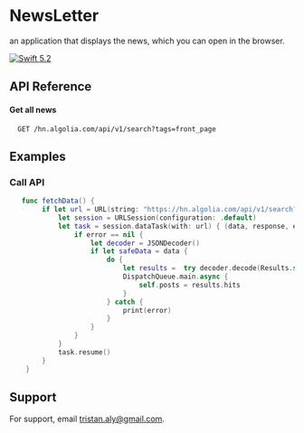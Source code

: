 # NewsLetter

an application that displays the news, which you can open in the browser.

[![Swift 5.2](https://img.shields.io/badge/Swift-5.2-orange.svg?style=flat)](https://swift.org/)

## API Reference

#### Get all news

```http
  GET /hn.algolia.com/api/v1/search?tags=front_page
```
## Examples

### Call API
``` Swift
   func fetchData() {
        if let url = URL(string: "https://hn.algolia.com/api/v1/search?tags=front_page") {
            let session = URLSession(configuration: .default)
            let task = session.dataTask(with: url) { (data, response, error) in
                if error == nil {
                    let decoder = JSONDecoder()
                    if let safeData = data {
                        do {
                            let results =  try decoder.decode(Results.self, from: safeData)
                            DispatchQueue.main.async {
                                self.posts = results.hits
                            }
                        } catch {
                            print(error)
                        }
                    }
                }
            }
            task.resume()
        }
    }
```
## Support

For support, email tristan.aly@gmail.com.
